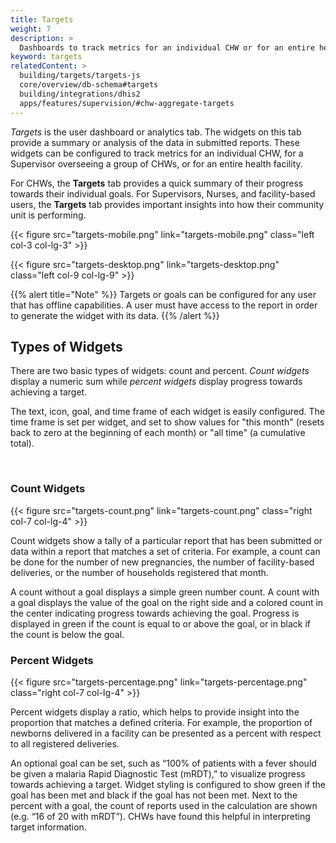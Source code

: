 ```yaml
---
title: Targets
weight: 7
description: >
  Dashboards to track metrics for an individual CHW or for an entire health facility
keyword: targets
relatedContent: >
  building/targets/targets-js
  core/overview/db-schema#targets
  building/integrations/dhis2
  apps/features/supervision/#chw-aggregate-targets
---
```

<!-- ## Targets: Performance Dashboards -->

*Targets* is the user dashboard or analytics tab. The widgets on this tab provide a summary or analysis of the data in submitted reports. These widgets can be configured to track metrics for an individual CHW, for a Supervisor overseeing a group of CHWs, or for an entire health facility.

For CHWs, the **Targets** tab provides a quick summary of their progress towards their individual goals. For Supervisors, Nurses, and facility-based users, the **Targets** tab provides important insights into how their community unit is performing.

{{< figure src="targets-mobile.png" link="targets-mobile.png" class="left col-3 col-lg-3" >}}

{{< figure src="targets-desktop.png" link="targets-desktop.png" class="left col-9 col-lg-9" >}}

{{% alert title="Note" %}} Targets or goals can be configured for any user that has offline capabilities. A user must have access to the report in order to generate the widget with its data. {{% /alert %}}

## Types of Widgets

There are two basic types of widgets: count and percent. *Count widgets* display a numeric sum while *percent widgets* display progress towards achieving a target.

The text, icon, goal, and time frame of each widget is easily configured. The time frame is set per widget, and set to show values for "this month" (resets back to zero at the beginning of each month) or "all time" (a cumulative total).



<br clear="all">

### Count Widgets

{{< figure src="targets-count.png" link="targets-count.png" class="right col-7 col-lg-4" >}}

Count widgets show a tally of a particular report that has been submitted or data within a report that matches a set of criteria. For example, a count can be done for the number of new pregnancies, the number of facility-based deliveries, or the number of households registered that month.

A count without a goal displays a simple green number count. A count with a goal displays the value of the goal on the right side and a colored count in the center indicating progress towards achieving the goal. Progress is displayed in green if the count is equal to or above the goal, or in black if the count is below the goal.

### Percent Widgets

{{< figure src="targets-percentage.png" link="targets-percentage.png" class="right col-7 col-lg-4" >}}

Percent widgets display a ratio, which helps to provide insight into the proportion that matches a defined criteria. For example, the proportion of newborns delivered in a facility can be presented as a percent with respect to all registered deliveries.

An optional goal can be set, such as “100% of patients with a fever should be given a malaria Rapid Diagnostic Test (mRDT),” to visualize progress towards achieving a target. Widget styling is configured to show green if the goal has been met and black if the goal has not been met. Next to the percent with a goal, the count of reports used in the calculation are shown (e.g. “16 of 20 with mRDT”). CHWs have found this helpful in interpreting target information.

